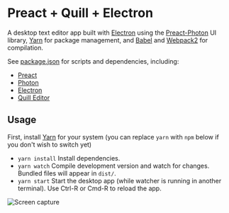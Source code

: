 # Preact + Quill + Electron

A desktop text editor app built with [Electron] using the [Preact-Photon] UI library, [Yarn] for package management, and [Babel] and [Webpack2] for compilation.

[Preact-Photon]: https://github.com/developit/preact-photon
[Yarn]: https://yarnpkg.com/en/
[Babel]: https://babeljs.io/
[Webpack2]: https://webpack.js.org/
[Electron]: http://electron.atom.io/

See [package.json](./package.json) for scripts and dependencies, including:
- [Preact](https://preactjs.com/)
- [Photon](http://photonkit.com/)
- [Electron](http://electron.atom.io/)
- [Quill Editor](https://quilljs.com)

## Usage

First, install [Yarn] for your system (you can replace `yarn` with `npm` below if you don't wish to switch yet)
- `yarn install` Install dependencies.
- `yarn watch` Compile development version and watch for changes. Bundled files will appear in `dist/`.
- `yarn start` Start the desktop app (while watcher is running in another terminal). Use Ctrl-R or Cmd-R to reload the app.

![Screen capture](https://cloud.githubusercontent.com/assets/1571667/23353065/6053156e-fc7f-11e6-84c1-b7927857b2fd.gif)

